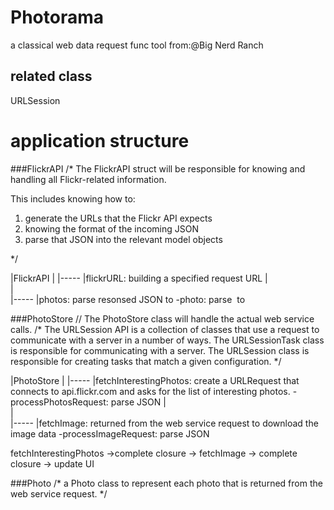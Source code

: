 # Photorama 
  a classical web data request func tool
  from:@Big Nerd Ranch


## related class 
  URLSession
  
  
  
  
# application structure

###FlickrAPI
/*
 The FlickrAPI struct will be responsible for knowing and handling all Flickr-related information.
 
 This includes knowing how to:
 
 1) generate the URLs that the Flickr API expects   
 2) knowing the format of the incoming JSON         
 3) parse that JSON into the relevant model objects  
 
 */

|FlickrAPI
|
|----- |flickrURL: building a specified request URL 
|      
|      
|----- |photos: parse resonsed JSON to <a image info list>
          -photo: parse <image info list> to <a image class>
          
          
          
###PhotoStore
// The PhotoStore class will handle the actual web service calls.
/*
 The URLSession API is a collection of classes that use a request to communicate with a server in a number of ways.
 The URLSessionTask class is responsible for communicating with a server.
 The URLSession class is responsible for creating tasks that match a given configuration.
 */
 
|PhotoStore 
|
|----- |fetchInterestingPhotos: create a URLRequest that connects to api.flickr.com and asks for the list of interesting photos.
        -processPhotosRequest: parse JSON
|      
|      
|----- |fetchImage: returned from the web service request to download the image data
          -processImageRequest: parse JSON
          
  
fetchInterestingPhotos ->complete closure -> fetchImage -> complete closure -> update UI
  
  
  
  
  
  
  
  
###Photo
/*
 a Photo class to represent each photo that is returned from the web service request.
 */
          
          
          
          
